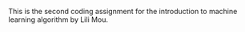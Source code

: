 This is the second coding assignment for the introduction to machine learning algorithm by Lili Mou.
